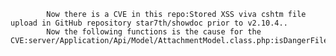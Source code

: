 
            Now there is a CVE in this repo:Stored XSS viva cshtm file upload in GitHub repository star7th/showdoc prior to v2.10.4..
            Now the following functions is the cause for the CVE:server/Application/Api/Model/AttachmentModel.class.php:isDangerFilename();
            